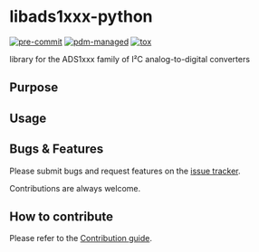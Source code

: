 # libads1xxx-python

[![pre-commit](https://img.shields.io/badge/pre--commit-enabled-brightgreen?logo=pre-commit)](https://github.com/pre-commit/pre-commit)
[![pdm-managed](https://img.shields.io/endpoint?url=https%3A%2F%2Fcdn.jsdelivr.net%2Fgh%2Fpdm-project%2F.github%2Fbadge.json)](https://pdm-project.org)
[![tox](https://img.shields.io/badge/tox-ab79d2)](https://tox.wiki/)

library for the ADS1xxx family of I²C analog-to-digital converters

## Purpose

## Usage

## Bugs & Features

Please submit bugs and request features on the [issue tracker]( https://github.com/feeph/libads1xxx-python/issues).

Contributions are always welcome.

## How to contribute

Please refer to the [Contribution guide](docs/CONTRIBUTING.md).
